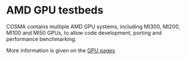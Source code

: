 # AMD GPU testbeds

COSMA contains multiple AMD GPU systems, including MI300, MI200, MI100 and MI50 GPUs, to allow code development, porting and performance benchmarking.

More information is given on the [GPU pages](gpu.md)
